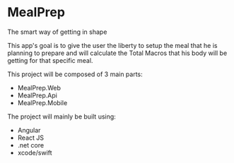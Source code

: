 # MealPrep
The smart way of getting in shape

This app's goal is to give the user the liberty to setup the meal that he is planning to prepare and will calculate the Total Macros that his body will be getting for that specific meal.

This project will be composed of 3 main parts:
  - MealPrep.Web
  - MealPrep.Api
  - MealPrep.Mobile
  
  
The project will mainly be built using:
  - Angular
  - React JS
  - .net core
  - xcode/swift
 
